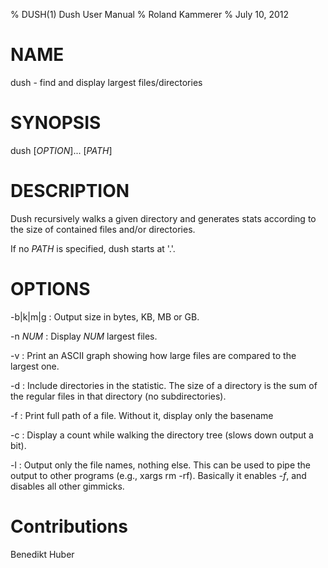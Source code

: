 % DUSH(1) Dush User Manual
% Roland Kammerer
% July 10, 2012

# NAME

dush - find and display largest files/directories

# SYNOPSIS

dush [*OPTION*]... [*PATH*]

# DESCRIPTION

Dush recursively walks a given directory and generates stats according to the
size of contained files and/or directories.

If no *PATH* is specified, dush starts at '.'.

# OPTIONS

-b|k|m|g 
:   Output size in bytes, KB, MB or GB.

-n *NUM*
:   Display *NUM* largest files.

-v 
:   Print an ASCII graph showing how large files are compared to the largest one.

-d 
:   Include directories in the statistic. The size of a directory is the sum of
    the regular files in that directory (no subdirectories).

-f
:   Print full path of a file. Without it, display only the basename

-c
:   Display a count while walking the directory tree (slows down output a bit).

-l
:   Output only the file names, nothing else. This can be used to pipe the output
    to other programs (e.g., xargs rm -rf). Basically it enables *-f*, and disables
    all other gimmicks.

# Contributions
Benedikt Huber

